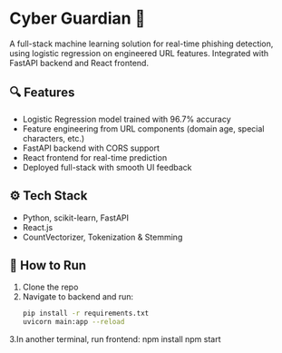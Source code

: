# Cyber Guardian 🔐

A full-stack machine learning solution for real-time phishing detection, using logistic regression on engineered URL features. Integrated with FastAPI backend and React frontend.

## 🔍 Features
- Logistic Regression model trained with 96.7% accuracy
- Feature engineering from URL components (domain age, special characters, etc.)
- FastAPI backend with CORS support
- React frontend for real-time prediction
- Deployed full-stack with smooth UI feedback

## ⚙️ Tech Stack
- Python, scikit-learn, FastAPI
- React.js
- CountVectorizer, Tokenization & Stemming

## 🚀 How to Run
1. Clone the repo
2. Navigate to backend and run:
   ```bash
   pip install -r requirements.txt
   uvicorn main:app --reload
3.In another terminal, run frontend:
  npm install
  npm start
